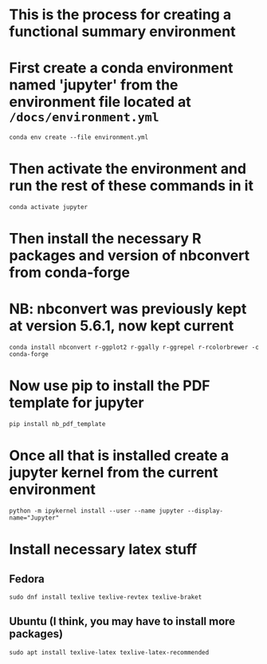 # This is the process for creating a functional summary environment

# First create a conda environment named 'jupyter' from the environment file located at `/docs/environment.yml`

`conda env create --file environment.yml`

# Then activate the environment and run the rest of these commands in it
`conda activate jupyter`

# Then install the necessary R packages and version of nbconvert from conda-forge
# NB: nbconvert was previously kept at version 5.6.1, now kept current
`conda install nbconvert r-ggplot2 r-ggally r-ggrepel r-rcolorbrewer -c conda-forge`

# Now use pip to install the PDF template for jupyter

`pip install nb_pdf_template`

# Once all that is installed create a jupyter kernel from the current environment

`python -m ipykernel install --user --name jupyter --display-name="Jupyter"`

# Install necessary latex stuff

## Fedora
`sudo dnf install texlive texlive-revtex texlive-braket`

## Ubuntu (I think, you may have to install more packages)
`sudo apt install texlive-latex texlive-latex-recommended`
